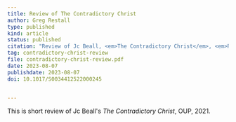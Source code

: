 ```yaml
---
title: Review of The Contradictory Christ
author: Greg Restall
type: published
kind: article
status: published
citation: "Review of Jc Beall, <em>The Contradictory Christ</em>, <em>Religious Studies</em>, 59, (2023), 556&ndash;559."
tag: contradictory-christ-review
file: contradictory-christ-review.pdf
date: 2023-08-07
publishdate: 2023-08-07
doi: 10.1017/S0034412522000245


---
```

This is short review of Jc Beall's <em>The Contradictory Christ</em>, OUP, 2021.   
